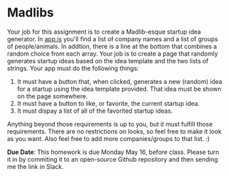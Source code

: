 # Madlibs

Your job for this assignment is to create a Madlib-esque startup idea generator. In [app.js](js/app.js) you'll find a list of company names and a list of groups of people/animals. In addtion, there is a line at the bottom that combines a random choice from each array. Your job is to create a page that randomly generates startup ideas based on the idea template and the two lists of strings. Your app must do the following things:

1. It must have a button that, when clicked, generates a new (random) idea for a startup using the idea template provided. That idea must be shown on the page somewhere.
2. It must have a button to like, or favorite, the current startup idea.
3. It must dispay a list of all of the favorited startup ideas.

Anything beyond those requirements is up to you, but it must fulfill those requirements. There are no restrictions on looks, so feel free to make it look as you want. Also feel free to add more companies/groups to that list. :)

**Due Date**: This homework is due Monday May 16, before class. Please turn it in by commiting it to an open-source Github repository and then sending me the link in Slack.
